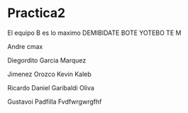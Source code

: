 # Practica2
El equipo B es lo maximo
DEMIBIDATE BOTE YOTEBO TE
M

Andre cmax

Diegordito Garcia Marquez

Jimenez Orozco Kevin Kaleb

Ricardo Daniel Garibaldi Oliva
 
Gustavoi Padfilla Fvdfwrgwrgfhf
 